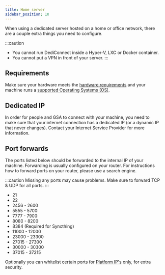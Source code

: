 ```yaml
---
title: Home server
sidebar_position: 10
---
```


When using a dedicated server hosted on a home or office network, there are a couple extra things you need to configure.


:::caution
- You cannot run DediConnect inside a Hyper-V, LXC or Docker container. 
- You cannot put a VPN in front of your server.
:::

## Requirements
Make sure your hardware meets the [hardware requirements](getting_started.md#hardware-specifications) and your machine runs a [supported Operating Systems (OS)](/getting_started/dediconnect/getting_started#supported-operating-systems-os).

## Dedicated IP
In order for people and GSA to connect with your machine, you need to make sure that your internet connection has a dedicated IP (or a dynamic IP that never changes). Contact your Internet Service Provider for more information.

## Port forwards

The ports listed below should be forwarded to the internal IP of your machine. Forwarding is usually configured on your router. For instructions how to forward ports on your router, please use a search engine.

:::caution
Missing any ports may cause problems.
Make sure to forward TCP & UDP for all ports.
:::

- 21
- 22
- 2456 - 2600
- 5555 - 5700
- 7777 - 7900
- 8080 - 8200
- 8384 (Required for Syncthing)
- 11000 - 12000
- 23000 - 23300
- 27015 - 27300
- 30000 - 30300
- 37015 - 37215

Optionally you can whitelist certain ports for [Platform IP's](/getting_started/other/platform_ips) only, for extra security.